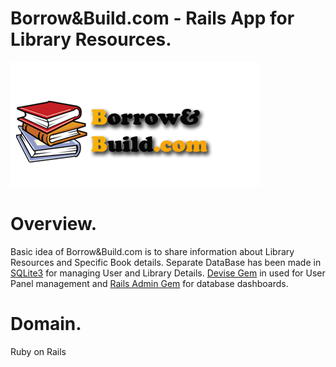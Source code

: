 # Borrow&Build.com - Rails App for Library Resources.
![Alt text](https://raw.githubusercontent.com/hari696/library/master/app/assets/images/logo2.png "Title")

# Overview.
Basic idea of Borrow&Build.com is to share information about Library Resources and Specific Book details. Separate DataBase has been made in [SQLite3](https://www.sqlite.org/ "Database SQLite") for managing User and Library Details.
[Devise Gem](https://github.com/plataformatec/devise "Rails Devise Gem") in used for User Panel management and [Rails Admin Gem](https://github.com/sferik/rails_admin "Rails Admin Gem") for database dashboards.

# Domain.
Ruby on Rails